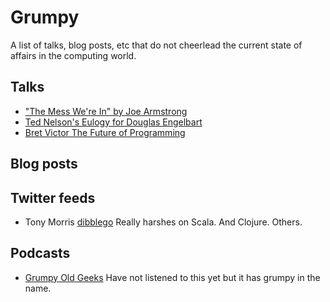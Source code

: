 # Grumpy

A list of talks, blog posts, etc that do not cheerlead the current state of
affairs in the computing world.

## Talks
* ["The Mess We're In" by Joe Armstrong](https://www.youtube.com/watch?v=lKXe3HUG2l4)
* [Ted Nelson's Eulogy for Douglas Engelbart](https://www.youtube.com/watch?v=yMjPqr1s-cg)
* [Bret Victor The Future of Programming](https://www.youtube.com/watch?v=8pTEmbeENF4)

## Blog posts

## Twitter feeds
* Tony Morris [dibblego](https://twitter.com/dibblego/) Really harshes on Scala. And Clojure. Others.

## Podcasts
* [Grumpy Old Geeks](http://tunein.com/radio/Grumpy-Old-Geeks-p561624/) Have not listened to this yet but it has grumpy in the name.

